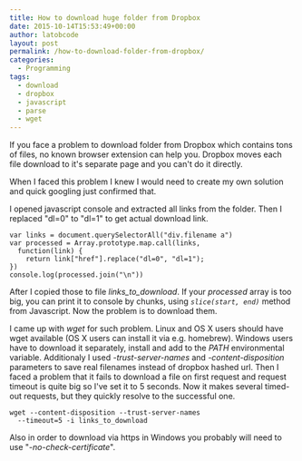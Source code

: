 ```yaml
---
title: How to download huge folder from Dropbox
date: 2015-10-14T15:53:49+00:00
author: latobcode
layout: post
permalink: /how-to-download-folder-from-dropbox/
categories:
  - Programming
tags:
  - download
  - dropbox
  - javascript
  - parse
  - wget
---
```

If you face a problem to download folder from Dropbox which contains tons of files, no known browser extension can help you. Dropbox moves each file download to it's separate page and you can't do it directly.

When I faced this problem I knew I would need to create my own solution and quick googling just confirmed that.

I opened javascript console and extracted all links from the folder. Then I replaced "dl=0" to "dl=1" to get actual download link.

<pre><code class="language-javascript">var links = document.querySelectorAll("div.filename a")
var processed = Array.prototype.map.call(links, 
  function(link) { 
    return link["href"].replace("dl=0", "dl=1"); 
})
console.log(processed.join("\n"))</code></pre>

After I copied those to file _links\_to\_download_. If your _processed_ array is too big, you can print it to console by chunks, using _<code class="language-">slice(start, end)</code>_ method from Javascript. Now the problem is to download them.

I came up with _wget_ for such problem. Linux and OS X users should have wget available (OS X users can install it via e.g. homebrew). Windows users have to download it separately, install and add to the _PATH_ environmental variable. Additionaly I used _-trust-server-names_ and _-content-disposition_ parameters to save real filenames instead of dropbox hashed url. Then I faced a problem that it fails to download a file on first request and request timeout is quite big so I've set it to 5 seconds. Now it makes several timed-out requests, but they quickly resolve to the successful one.

<pre><code class="language-">wget --content-disposition --trust-server-names 
  --timeout=5 -i links_to_download</code></pre>

Also in order to download via https in Windows you probably will need to use "_-no-check-certificate_".